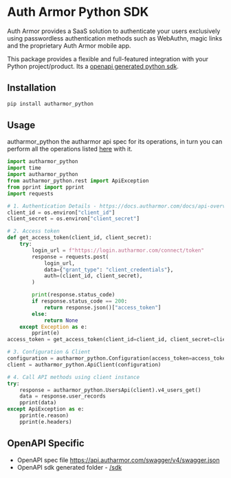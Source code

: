 # Auth Armor Python SDK
Auth Armor provides a SaaS solution to authenticate your users exclusively using passwordless authentication methods such as WebAuthn, magic links and the proprietary Auth Armor mobile app.

This package provides a flexible and full-featured integration with your Python project/product. Its a [openapi generated python sdk](https://github.com/OpenAPITools/openapi-generator). 

## Installation 
```python
pip install autharmor_python
```

## Usage
autharmor_python the autharmor api spec for its operations, in turn you can perform all the operations listed [here](https://docs.autharmor.com/reference) with it.

```python
import autharmor_python
import time
import autharmor_python
from autharmor_python.rest import ApiException
from pprint import pprint
import requests

# 1. Authentication Details - https://docs.autharmor.com/docs/api-overview
client_id = os.environ["client_id"]
client_secret = os.environ["client_secret"]

# 2. Access token
def get_access_token(client_id, client_secret):
    try:
        login_url = f"https://login.autharmor.com/connect/token"
        response = requests.post(
            login_url,
            data={"grant_type": "client_credentials"},
            auth=(client_id, client_secret),
        )

        print(response.status_code)
        if response.status_code == 200:
            return response.json()["access_token"]
        else:
            return None
    except Exception as e:
        pprint(e)
access_token = get_access_token(client_id=client_id, client_secret=client_secret)

# 3. Configuration & Client
configuration = autharmor_python.Configuration(access_token=access_token)
client = autharmor_python.ApiClient(configuration) 

# 4. Call API methods using client instance
try:
    response = autharmor_python.UsersApi(client).v4_users_get()
    data = response.user_records
    pprint(data)
except ApiException as e:
    pprint(e.reason)
    pprint(e.headers)

```


## OpenAPI Specific
- OpenAPI spec file https://api.autharmor.com/swagger/v4/swagger.json
- OpenAPI sdk generated folder - [/sdk](/output)

